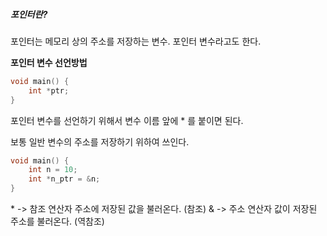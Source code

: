 ##### 포인터란?
포인터는 메모리 상의 주소를 저장하는 변수. 포인터 변수라고도 한다.

**포인터 변수 선언방법**
```c
void main() {
	int *ptr;
}
```
포인터 변수를 선언하기 위해서 변수 이름 앞에 * 를 붙이면 된다.

보통 일반 변수의 주소를 저장하기 위하여 쓰인다.
```c
void main() {
	int n = 10;
	int *n_ptr = &n;
}
```

\* -> 참조 연산자
	주소에 저장된 값을 불러온다. (참조)
& -> 주소 연산자
	값이 저장된 주소를 불러온다. (역참조)